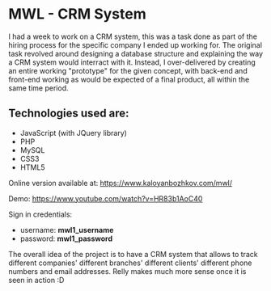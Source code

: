 <h1>MWL - CRM System</h1>
I had a week to work on a CRM system, this was a task done as part of the hiring process for the specific company I ended up working for. The original task revolved around designing a database structure and explaining the way a CRM system would interract with it. Instead, I over-delivered by creating an entire working "prototype" for the given concept, with back-end and front-end working as would be expected of a final product, all within the same time period.

<h2>Technologies used are:</h2>

- JavaScript (with JQuery library)
- PHP
- MySQL
- CSS3
- HTML5

Online version available at: https://www.kaloyanbozhkov.com/mwl/

Demo: https://www.youtube.com/watch?v=HR83b1AoC40

Sign in credentials:
- username: <b>mwl1_username</b>
- password: <b>mwl1_password</b>

The overall idea of the project is to have a CRM system that allows to track different companies' different branches' different clients' different phone numbers and email addresses. Relly makes much more sense once it is seen in action :D
